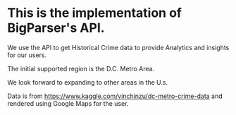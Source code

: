 # This is the implementation of BigParser's API.
We use the API to get Historical Crime data to provide Analytics and insights for our users.

The initial supported region is the D.C. Metro Area.

We look forward to expanding to other areas in the U.s.


Data is from https://www.kaggle.com/vinchinzu/dc-metro-crime-data and rendered using Google Maps for the user.
